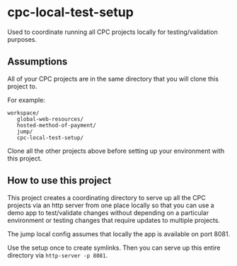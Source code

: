 # cpc-local-test-setup
Used to coordinate running all CPC projects locally for testing/validation purposes.

## Assumptions
All of your CPC projects are in the same directory that you will clone this project to.

For example:
```
workspace/
   global-web-resources/            
   hosted-method-of-payment/
   jump/                            
   cpc-local-test-setup/ 
```

Clone all the other projects above before setting up your environment with this project.

## How to use this project
This project creates a coordinating directory to serve up all the CPC projects via an http server from one place locally so that you can use a demo app to test/validate changes without depending on a particular environment or testing changes that require updates to multiple projects.

The jump local config assumes that locally the app is available on port 8081.

Use the setup once to create symlinks. Then you can serve up this entire directory via `http-server -p 8081`.